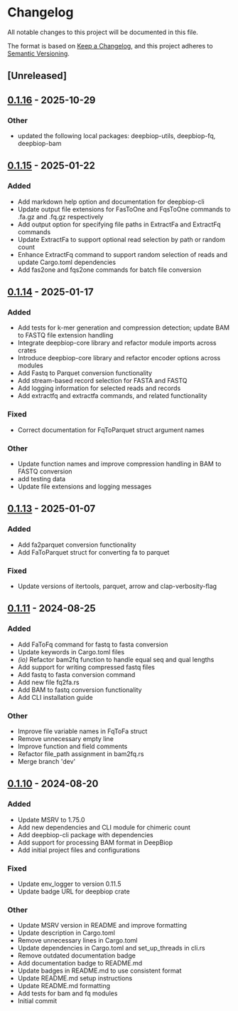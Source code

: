# Changelog

All notable changes to this project will be documented in this file.

The format is based on [Keep a Changelog](https://keepachangelog.com/en/1.0.0/),
and this project adheres to [Semantic Versioning](https://semver.org/spec/v2.0.0.html).

## [Unreleased]

## [0.1.16](https://github.com/cauliyang/DeepBioP/compare/deepbiop-cli-v0.1.15...deepbiop-cli-v0.1.16) - 2025-10-29

### Other

- updated the following local packages: deepbiop-utils, deepbiop-fq, deepbiop-bam

## [0.1.15](https://github.com/cauliyang/DeepBioP/compare/deepbiop-cli-v0.1.14...deepbiop-cli-v0.1.15) - 2025-01-22

### Added

- Add markdown help option and documentation for deepbiop-cli
- Update output file extensions for FasToOne and FqsToOne commands to .fa.gz and .fq.gz respectively
- Add output option for specifying file paths in ExtractFa and ExtractFq commands
- Update ExtractFa to support optional read selection by path or random count
- Enhance ExtractFq command to support random selection of reads and update Cargo.toml dependencies
- Add fas2one and fqs2one commands for batch file conversion

## [0.1.14](https://github.com/cauliyang/DeepBioP/compare/deepbiop-cli-v0.1.13...deepbiop-cli-v0.1.14) - 2025-01-17

### Added

- Add tests for k-mer generation and compression detection; update BAM to FASTQ file extension handling
- Integrate deepbiop-core library and refactor module imports across crates
- Introduce deepbiop-core library and refactor encoder options across modules
- Add Fastq to Parquet conversion functionality
- Add stream-based record selection for FASTA and FASTQ
- Add logging information for selected reads and records
- Add extractfq and extractfa commands, and related functionality

### Fixed

- Correct documentation for FqToParquet struct argument names

### Other

- Update function names and improve compression handling in BAM to FASTQ conversion
- add testing data
- Update file extensions and logging messages

## [0.1.13](https://github.com/cauliyang/DeepBioP/compare/deepbiop-cli-v0.1.12...deepbiop-cli-v0.1.13) - 2025-01-07

### Added

- Add fa2parquet conversion functionality
- Add FaToParquet struct for converting fa to parquet

### Fixed

- Update versions of itertools, parquet, arrow and clap-verbosity-flag

## [0.1.11](https://github.com/cauliyang/DeepBioP/compare/deepbiop-cli-v0.1.10...deepbiop-cli-v0.1.11) - 2024-08-25

### Added

- Add FaToFq command for fastq to fasta conversion
- Update keywords in Cargo.toml files
- _(io)_ Refactor bam2fq function to handle equal seq and qual lengths
- Add support for writing compressed fastq files
- Add fastq to fasta conversion command
- Add new file fq2fa.rs
- Add BAM to fastq conversion functionality
- Add CLI installation guide

### Other

- Improve file variable names in FqToFa struct
- Remove unnecessary empty line
- Improve function and field comments
- Refactor file_path assignment in bam2fq.rs
- Merge branch 'dev'

## [0.1.10](https://github.com/cauliyang/DeepBioP/compare/deepbiop-cli-v0.1.9...deepbiop-cli-v0.1.10) - 2024-08-20

### Added

- Update MSRV to 1.75.0
- Add new dependencies and CLI module for chimeric count
- Add deepbiop-cli package with dependencies
- Add support for processing BAM format in DeepBiop
- Add initial project files and configurations

### Fixed

- Update env_logger to version 0.11.5
- Update badge URL for deepbiop crate

### Other

- Update MSRV version in README and improve formatting
- Update description in Cargo.toml
- Remove unnecessary lines in Cargo.toml
- Update dependencies in Cargo.toml and set_up_threads in cli.rs
- Remove outdated documentation badge
- Add documentation badge to README.md
- Update badges in README.md to use consistent format
- Update README.md setup instructions
- Update README.md formatting
- Add tests for bam and fq modules
- Initial commit
